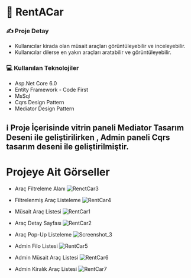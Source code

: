 # 🚗 RentACar 

### ✍️ Proje Detay
   * Kullanıcılar kirada olan müsait araçları görüntüleyebilir ve inceleyebilir.
   * Kullanıcılar dilerse en yakın araçları aratabilir ve görüntüleyebilir.
### 💻 Kullanılan Teknolojiler
    
   * Asp.Net Core 6.0 
   * Entity Framework - Code First
   * MsSql
   * Cqrs Design Pattern
   * Mediator Design Pattern

## ℹ️  Proje İçerisinde vitrin paneli Mediator Tasarım Deseni ile geliştirilirken , Admin paneli Cqrs tasarım deseni ile geliştirilmiştir.

#  Projeye Ait Görseller

* Araç Filtreleme Alanı
![RenctCar3](https://github.com/gozgirfaruk/RentACarProject/assets/125920944/13f2acde-a96e-4db1-b532-8358915fbb2a)


* Filtrelenmiş Araç Listeleme
![RentCar4](https://github.com/gozgirfaruk/RentACarProject/assets/125920944/2c98fbb5-37fb-4226-9ea8-2e67f26ad1ea)


* Müsait Araç Listesi
![RentCar1](https://github.com/gozgirfaruk/RentACarProject/assets/125920944/ca1c2336-21d8-40b0-8189-6d3caa53ce90)


* Araç Detay Sayfası
![RentCar2](https://github.com/gozgirfaruk/RentACarProject/assets/125920944/6f41b64f-315e-4b9e-bba2-0b40212547e1)

* Araç Pop-Up Listeleme
![Screenshot_3](https://github.com/gozgirfaruk/RentACarProject/assets/125920944/70098315-fe9f-4625-b0db-f891e8a40d82)


* Admin Filo Listesi
![RentCar5](https://github.com/gozgirfaruk/RentACarProject/assets/125920944/e6263ce4-a2cf-45c6-80c7-617bc7cf6da5)


* Admin Müsait Araç Listesi
![RentCar6](https://github.com/gozgirfaruk/RentACarProject/assets/125920944/943146ba-8669-4301-8109-7474937f7c67)


* Admin Kiralık Araç Listesi
![RentCar7](https://github.com/gozgirfaruk/RentACarProject/assets/125920944/6245085d-ec4a-4c47-a2fb-a99126e760e4)


